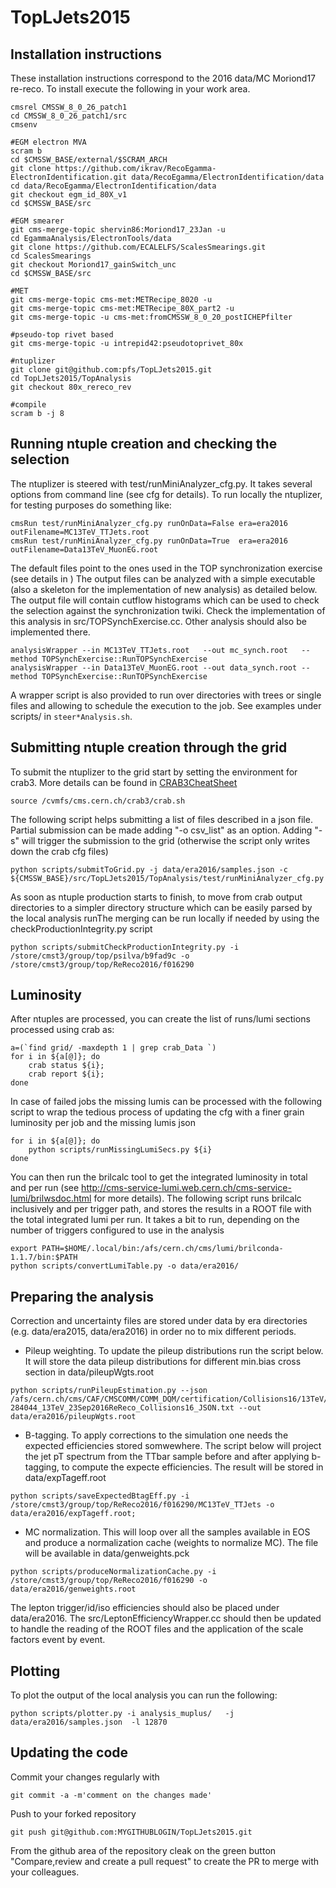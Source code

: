 # TopLJets2015

## Installation instructions

These installation instructions correspond to the 2016 data/MC Moriond17 re-reco.
To install execute the following in your work area.

```
cmsrel CMSSW_8_0_26_patch1
cd CMSSW_8_0_26_patch1/src 
cmsenv

#EGM electron MVA
scram b
cd $CMSSW_BASE/external/$SCRAM_ARCH
git clone https://github.com/ikrav/RecoEgamma-ElectronIdentification.git data/RecoEgamma/ElectronIdentification/data
cd data/RecoEgamma/ElectronIdentification/data
git checkout egm_id_80X_v1
cd $CMSSW_BASE/src

#EGM smearer
git cms-merge-topic shervin86:Moriond17_23Jan -u
cd EgammaAnalysis/ElectronTools/data
git clone https://github.com/ECALELFS/ScalesSmearings.git
cd ScalesSmearings
git checkout Moriond17_gainSwitch_unc
cd $CMSSW_BASE/src

#MET
git cms-merge-topic cms-met:METRecipe_8020 -u
git cms-merge-topic cms-met:METRecipe_80X_part2 -u
git cms-merge-topic -u cms-met:fromCMSSW_8_0_20_postICHEPfilter

#pseudo-top rivet based
git cms-merge-topic -u intrepid42:pseudotoprivet_80x

#ntuplizer
git clone git@github.com:pfs/TopLJets2015.git
cd TopLJets2015/TopAnalysis
git checkout 80x_rereco_rev

#compile
scram b -j 8
```

## Running ntuple creation and checking the selection

The ntuplizer is steered with test/runMiniAnalyzer_cfg.py.
It takes several options from command line (see cfg for details).
To run locally the ntuplizer, for testing purposes do something like:

```
cmsRun test/runMiniAnalyzer_cfg.py runOnData=False era=era2016 outFilename=MC13TeV_TTJets.root
cmsRun test/runMiniAnalyzer_cfg.py runOnData=True  era=era2016 outFilename=Data13TeV_MuonEG.root
```

The default files point to the ones used in the TOP synchronization exercise
(see details in )
The output files can be analyzed with a simple executable (also a skeleton for the implementation of new analysis) as detailed below.
The output file will contain cutflow histograms which can be used to check the selection against the synchronization twiki.
Check the implementation of this analysis in src/TOPSynchExercise.cc. 
Other analysis should also be implemented there.

```
analysisWrapper --in MC13TeV_TTJets.root   --out mc_synch.root   --method TOPSynchExercise::RunTOPSynchExercise
analysisWrapper --in Data13TeV_MuonEG.root --out data_synch.root --method TOPSynchExercise::RunTOPSynchExercise
```

A wrapper script is also provided to run over directories with trees or single files and allowing to schedule the execution to the job.
See examples under scripts/ in ```steer*Analysis.sh```.


## Submitting ntuple creation through the grid

To submit the ntuplizer to the grid start by setting the environment for crab3.
More details can be found in [CRAB3CheatSheet](https://twiki.cern.ch/twiki/bin/view/CMSPublic/CRAB3CheatSheet#Environment_setup)

```
source /cvmfs/cms.cern.ch/crab3/crab.sh
```
The following script helps submitting a list of files described in a json file.
Partial submission can be made adding "-o csv_list" as an option.
Adding "-s" will trigger the submission to the grid (otherwise the script only writes down the crab cfg files)

```
python scripts/submitToGrid.py -j data/era2016/samples.json -c ${CMSSW_BASE}/src/TopLJets2015/TopAnalysis/test/runMiniAnalyzer_cfg.py 
```

As soon as ntuple production starts to finish, to move from crab output directories to a simpler directory structure which can be easily parsed by the local analysis runThe merging can be run locally if needed by using the checkProductionIntegrity.py script

```
python scripts/submitCheckProductionIntegrity.py -i /store/cmst3/group/top/psilva/b9fad9c -o /store/cmst3/group/top/ReReco2016/f016290
```

## Luminosity

After ntuples are processed, you can create the list of runs/lumi sections processed using crab as:
```
a=(`find grid/ -maxdepth 1 | grep crab_Data `)
for i in ${a[@]}; do
    crab status ${i};
    crab report ${i}; 
done
``` 
In case of failed jobs the missing lumis can be processed with the following script to wrap the tedious process of 
updating the cfg with a finer grain luminosity per job and the missing lumis json
```
for i in ${a[@]}; do
    python scripts/runMissingLumiSecs.py ${i}
done
```
You can then run the brilcalc tool to get the integrated luminosity in total and per run 
(see http://cms-service-lumi.web.cern.ch/cms-service-lumi/brilwsdoc.html for more details).
The following script runs brilcalc inclusively and per trigger path, and stores the results in a ROOT file with the total integrated lumi per run.
It takes a bit to run, depending on the number of triggers configured to use in the analysis
```
export PATH=$HOME/.local/bin:/afs/cern.ch/cms/lumi/brilconda-1.1.7/bin:$PATH
python scripts/convertLumiTable.py -o data/era2016/
```

## Preparing the analysis 

Correction and uncertainty files are stored under data by era directories (e.g. data/era2015, data/era2016) in order no to mix different periods.

* Pileup weighting. To update the pileup distributions run the script below. It will store the data pileup distributions for different min.bias cross section in data/pileupWgts.root
```
python scripts/runPileupEstimation.py --json /afs/cern.ch/cms/CAF/CMSCOMM/COMM_DQM/certification/Collisions16/13TeV/ReReco/Final/Cert_271036-284044_13TeV_23Sep2016ReReco_Collisions16_JSON.txt --out data/era2016/pileupWgts.root
```
* B-tagging. To apply corrections to the simulation one needs the expected efficiencies stored somwewhere. The script below will project the jet pT spectrum from the TTbar sample before and after applying b-tagging, to compute the expecte efficiencies. The result will be stored in data/expTageff.root
```
python scripts/saveExpectedBtagEff.py -i /store/cmst3/group/top/ReReco2016/f016290/MC13TeV_TTJets -o data/era2016/expTageff.root;
```
* MC normalization. This will loop over all the samples available in EOS and produce a normalization cache (weights to normalize MC). The file will be available in data/genweights.pck
```
python scripts/produceNormalizationCache.py -i /store/cmst3/group/top/ReReco2016/f016290 -o data/era2016/genweights.root
```
The lepton trigger/id/iso efficiencies should also be placed under data/era2016. 
The src/LeptonEfficiencyWrapper.cc  should then be updated to handle the reading of the ROOT files and the application of the scale factors
event by event.

## Plotting
To plot the output of the local analysis you can run the following:
```
python scripts/plotter.py -i analysis_muplus/   -j data/era2016/samples.json  -l 12870
```

## Updating the code

Commit your changes regularly with
```
git commit -a -m'comment on the changes made'
```
Push to your forked repository
```
git push git@github.com:MYGITHUBLOGIN/TopLJets2015.git
```
From the github area of the repository cleak on the green button "Compare,review and create a pull request" to create the PR to merge with your colleagues.
